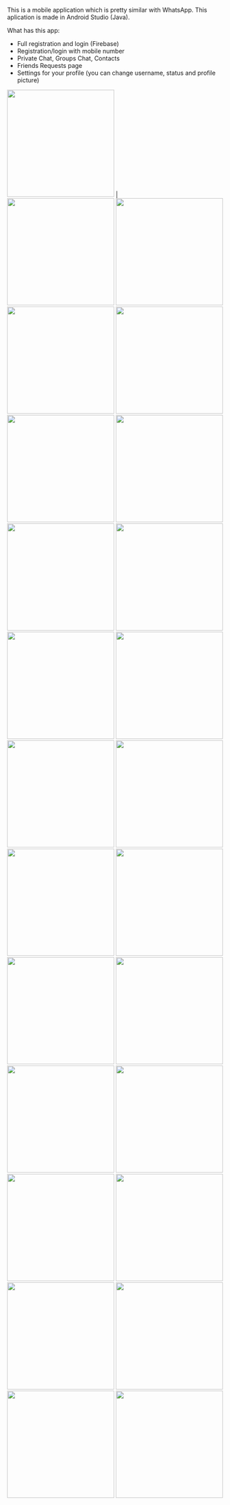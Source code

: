 This is a mobile application which is pretty similar with WhatsApp. This aplication is made in Android Studio (Java).

What has this app:
  - Full registration and login (Firebase)
  - Registration/login with mobile number
  - Private Chat, Groups Chat, Contacts
  - Friends Requests page
  - Settings for your profile (you can change username, status and profile picture)
  
  <img src="https://github.com/paunmatei7/licenta/blob/master/images/1.png" width="250"> | <img src="https://github.com/paunmatei7/licenta/blob/master/images/2.png" width="250">
  <img src="https://github.com/paunmatei7/licenta/blob/master/images/3.png" width="250">
  <img src="https://github.com/paunmatei7/licenta/blob/master/images/4.png" width="250">
  <img src="https://github.com/paunmatei7/licenta/blob/master/images/5.png" width="250">
  <img src="https://github.com/paunmatei7/licenta/blob/master/images/6.png" width="250">
  <img src="https://github.com/paunmatei7/licenta/blob/master/images/7.png" width="250">
  <img src="https://github.com/paunmatei7/licenta/blob/master/images/8.png" width="250">
  <img src="https://github.com/paunmatei7/licenta/blob/master/images/9.png" width="250">
  <img src="https://github.com/paunmatei7/licenta/blob/master/images/11.png" width="250">
  <img src="https://github.com/paunmatei7/licenta/blob/master/images/12.png" width="250">
  <img src="https://github.com/paunmatei7/licenta/blob/master/images/13.png" width="250">
  <img src="https://github.com/paunmatei7/licenta/blob/master/images/14.png" width="250">
  <img src="https://github.com/paunmatei7/licenta/blob/master/images/15.png" width="250">
  <img src="https://github.com/paunmatei7/licenta/blob/master/images/16.png" width="250">
  <img src="https://github.com/paunmatei7/licenta/blob/master/images/17.png" width="250">
  <img src="https://github.com/paunmatei7/licenta/blob/master/images/18.png" width="250">
  <img src="https://github.com/paunmatei7/licenta/blob/master/images/19.png" width="250">
  <img src="https://github.com/paunmatei7/licenta/blob/master/images/20.png" width="250">
  <img src="https://github.com/paunmatei7/licenta/blob/master/images/21.png" width="250">
  <img src="https://github.com/paunmatei7/licenta/blob/master/images/22.png" width="250">
  <img src="https://github.com/paunmatei7/licenta/blob/master/images/27.png" width="250">
  <img src="https://github.com/paunmatei7/licenta/blob/master/images/28.png" width="250">
  <img src="https://github.com/paunmatei7/licenta/blob/master/images/23.png" width="250">
  <img src="https://github.com/paunmatei7/licenta/blob/master/images/24.png" width="250">
  
